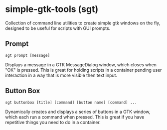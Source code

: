 # simple-gtk-tools (sgt)
Collection of command line utilities to create simple gtk windows on the fly, designed to be useful for scripts with GUI prompts.

## Prompt
```sgt prompt [message]```

Displays a message in a GTK MessageDialog window, which closes when "OK" is pressed. This is great for holding scripts in a container pending user interaction in a way that is more visible then text input.

## Button Box
```sgt buttonbox [title] [command] [button name] [command] ...```

Dynamically creates and displays a series of buttons in a GTK window, which each run a command when pressed. This is great if you have repetitive things you need to do in a container.
